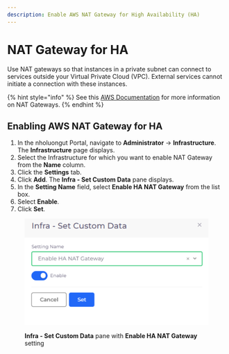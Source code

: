 ```yaml
---
description: Enable AWS NAT Gateway for High Availability (HA)
---
```


# NAT Gateway for HA

Use NAT gateways so that instances in a private subnet can connect to services outside your Virtual Private Cloud (VPC). External services cannot initiate a connection with these instances.

{% hint style="info" %}
See this [AWS Documentation](https://docs.aws.amazon.com/vpc/latest/userguide/vpc-nat-gateway.html) for more information on NAT Gateways.
{% endhint %}

## Enabling AWS NAT Gateway for HA

1. In the nholuongut Portal, navigate to **Administrator** -> **Infrastructure**. The **Infrastructure** page displays.
2. Select the Infrastructure for which you want to enable NAT Gateway from the **Name** column.
3. Click the **Settings** tab.
4. Click **Add**. The **Infra - Set Custom Data** pane displays.
5. In the **Setting Name** field, select **Enable HA NAT Gateway** from the list box.
6. Select **Enable**.
7. Click **Set**.

<div align="left">

<figure><img src="../../.gitbook/assets/AWS_infra_set_nat.png" alt=""><figcaption><p><strong>Infra - Set Custom Data</strong> pane with <strong>Enable HA NAT Gateway</strong> setting</p></figcaption></figure>

</div>
